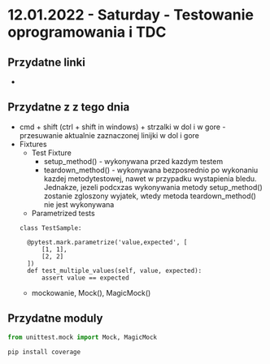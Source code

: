 # 12.01.2022 - Saturday - Testowanie oprogramowania i TDC


## Przydatne linki
- 

## Przydatne z z tego dnia
- cmd + shift (ctrl + shift in windows) + strzalki w dol i w gore - przesuwanie aktualnie zaznaczonej linijki w dol i gore
- Fixtures
  - Test Fixture
    - setup_method() - wykonywana przed kazdym testem
    - teardown_method() - wykonywana bezposrednio po wykonaniu kazdej metodytestowej, nawet w przypadku wystapienia bledu. Jednakze, jezeli podcxzas wykonywania metody setup_method() zostanie zgloszony wyjatek, wtedy metoda teardown_method() nie jest wykonywana
  - Parametrized tests
  ```
  class TestSample:

    @pytest.mark.parametrize('value,expected', [
        [1, 1],
        [2, 2]
    ])
    def test_multiple_values(self, value, expected):
        assert value == expected
  ```
  - mockowanie, Mock(), MagicMock()

## Przydatne moduly
```python
from unittest.mock import Mock, MagicMock

pip install coverage
```
